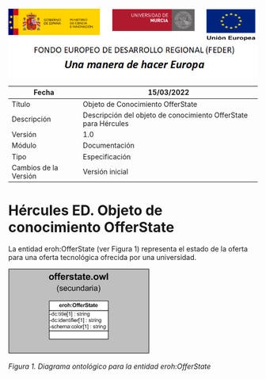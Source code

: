 ![](../../Docs/media/CabeceraDocumentosMD.png)

| Fecha         | 15/03/2022                                                   |
| ------------- | ------------------------------------------------------------ |
|Título|Objeto de Conocimiento OfferState| 
|Descripción|Descripción del objeto de conocimiento OfferState para Hércules|
|Versión|1.0|
|Módulo|Documentación|
|Tipo|Especificación|
|Cambios de la Versión|Versión inicial|

# Hércules ED. Objeto de conocimiento OfferState

La entidad eroh:OfferState (ver Figura 1) representa el estado de la oferta para una oferta tecnológica ofrecida por una universidad.

![](../../Docs/media/ObjetosDeConocimiento/OfferState.png)

*Figura 1. Diagrama ontológico para la entidad eroh:OfferState*
